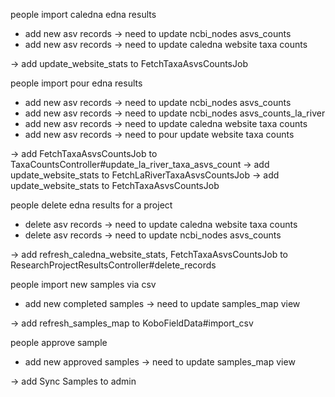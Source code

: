 people import caledna edna results
- add new asv records -> need to update ncbi_nodes asvs_counts
- add new asv records -> need to update caledna website taxa counts

-> add update_website_stats to FetchTaxaAsvsCountsJob



people import pour edna results
- add new asv records -> need to update ncbi_nodes asvs_counts
- add new asv records -> need to update ncbi_nodes asvs_counts_la_river
- add new asv records -> need to update caledna website taxa counts
- add new asv records -> need to pour update website taxa counts

-> add FetchTaxaAsvsCountsJob to TaxaCountsController#update_la_river_taxa_asvs_count
-> add update_website_stats to FetchLaRiverTaxaAsvsCountsJob
-> add update_website_stats to FetchTaxaAsvsCountsJob


people delete edna results for a project
- delete asv records -> need to update caledna website taxa counts
- delete asv records -> need to update ncbi_nodes asvs_counts

-> add refresh_caledna_website_stats, FetchTaxaAsvsCountsJob to ResearchProjectResultsController#delete_records


people import new samples via csv
- add new completed samples -> need to update samples_map view

-> add refresh_samples_map to KoboFieldData#import_csv

people approve sample
- add new approved samples -> need to update samples_map view

-> add Sync Samples to admin
